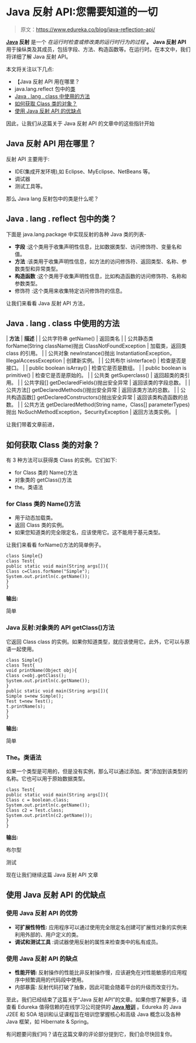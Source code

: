 # Java 反射 API:您需要知道的一切

> 原文：<https://www.edureka.co/blog/java-reflection-api/>

**[Java](https://www.edureka.co/blog/java-tutorial/) 反射** 是一个 *在运行时检查或修改类的运行时行为的过程* **。** **Java 反射 API** 用于操纵类及其成员，包括字段、方法、构造函数等。在运行时。在本文中，我们将详细了解 Java 反射 API。

本文将关注以下几点:

*   【Java 反射 API 用在哪里？
*   java.lang.reflect 包中的[类](#Classinjava.lang.reflectPackage)
*   [Java . lang . class 中使用的方法](#Methodsusedinjava.lang.Class)
*   [如何获取 Class 类的对象？](#HowtogettheobjectofClassclass?)
*   [使用 Java 反射 API 的优缺点](#AdvantagesandDisadvantagesofUsingJavaReflectionAPI)

因此，让我们从这篇关于 Java 反射 API 的文章中的这些指针开始

## **Java 反射 API 用在哪里？**

反射 API 主要用于:

*   IDE(集成开发环境),如 Eclipse、MyEclipse、NetBeans 等。
*   调试器
*   测试工具等。

那么 Java lang 反射包中的类是什么呢？

## **Java . lang . reflect 包中的类？**

下面是 java.lang.package 中实现反射的各种 Java 类的列表-

*   **字段** :这个类用于收集声明性信息，比如数据类型、访问修饰符、变量名和值。
*   **方法** :该类用于收集声明性信息，如方法的访问修饰符、返回类型、名称、参数类型和异常类型。
*   **构造函数** :这个类用于收集声明性信息，比如构造函数的访问修饰符、名称和参数类型。
*   修饰符 :这个类用来收集特定访问修饰符的信息。

让我们来看看 Java 反射 API 方法，

## **Java . lang . class 中使用的方法**

| **方法** | **描述** |
| 公共字符串 getName() | 返回类名 |
| 公共静态类 forName(String className)抛出 ClassNotFoundException | 加载类，返回类 class 的引用。 |
| 公共对象 newInstance()抛出 InstantiationException，IllegalAccessException | 创建新实例。 |
| 公共布尔 isInterface() | 检查是否是接口。 |
| public boolean isArray() | 检查它是否是数组。 |
| public boolean is primitive() | 检查它是否是原始的。 |
| 公共类 getSuperclass() | 返回超类的类引用。 |
| 公共字段[] getDeclaredFields()抛出安全异常 | 返回该类的字段总数。 |
| 公共方法[] getDeclaredMethods()抛出安全异常 | 返回该类方法的总数。 |
| 公共构造函数[] getDeclaredConstructors()抛出安全异常 | 返回该类构造函数的总数。 |
| 公共方法 getDeclaredMethod(String name，Class[] parameterTypes)抛出 NoSuchMethodException，SecurityException | 返回方法类实例。 |

让我们带着文章前进，

## **如何获取 Class 类的对象？**

有 3 种方法可以获得类 Class 的实例。它们如下:

*   for Class 类的 Name()方法
*   对象类的 getClass()方法
*   the。类语法

### **for Class 类的 Name()方法**

*   用于动态加载类。
*   返回 Class 类的实例。
*   如果您知道类的完全限定名，应该使用它。这不能用于基元类型。

让我们来看看 forName()方法的简单例子。

```
class Simple{}
class Test{
public static void main(String args[]){
Class c=Class.forName("Simple");
System.out.println(c.getName());
}
}

```

**输出:**

简单

### **Java 反射:对象类的 API getClass()方法**

它返回 Class class 的实例。如果你知道类型，就应该使用它。此外，它可以与原语一起使用。

```
class Simple{}
class Test{
void printName(Object obj){
Class c=obj.getClass();
System.out.println(c.getName());
}
public static void main(String args[]){
Simple s=new Simple();
Test t=new Test();
t.printName(s);
}
}

```

**输出:**

简单

### **The。类语法**

如果一个类型是可用的，但是没有实例，那么可以通过添加。类”添加到该类型的名称。它也可以用于原始数据类型。

```
class Test{
public static void main(String args[]){
Class c = boolean.class;
System.out.println(c.getName());
Class c2 = Test.class;
System.out.println(c2.getName());
}
}

```

**输出:**

布尔型

测试

现在让我们继续这篇 Java 反射 API 文章

## **使用 Java 反射 API 的优缺点**

### **使用 Java 反射 API 的优势**

*   **可扩展性特性:** 应用程序可以通过使用完全限定名创建可扩展性对象的实例来利用外部的、用户定义的类。
*   **调试和测试工具** :调试器使用反射的属性来检查类中的私有成员。

### **使用 Java 反射 API 的缺点**

*   **性能开销:** 反射操作的性能比非反射操作慢，应该避免在对性能敏感的应用程序中频繁调用的代码段中使用。
*   内部暴露: 反射代码打破了抽象，因此可能会随着平台的升级而改变行为。

至此，我们已经结束了这篇关于“Java 反射 API”的文章。如果你想了解更多，请查看 Edureka 值得信赖的在线学习公司提供的 [**Java 培训**](https://www.edureka.co/java-j2ee-soa-training) 。Edureka 的 Java J2EE 和 SOA 培训和认证课程旨在培训您掌握核心和高级 Java 概念以及各种 Java 框架，如 Hibernate & Spring。

有问题要问我们吗？请在这篇文章的评论部分提到它，我们会尽快回复你。